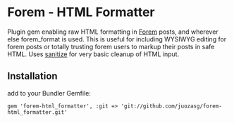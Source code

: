 # Forem - HTML Formatter #

Plugin gem enabling raw HTML formatting in [Forem](https://github.com/radar/forem) posts, and wherever else forem_format is used. This is useful for including WYSIWYG editing for forem posts or totally trusting forem users to markup their posts in safe HTML. Uses [sanitize](https://github.com/rgrove/sanitize) for very basic cleanup of HTML input.

## Installation ##

add to your Bundler Gemfile:

    gem 'forem-html_formatter', :git => 'git://github.com/juozasg/forem-html_formatter.git'
